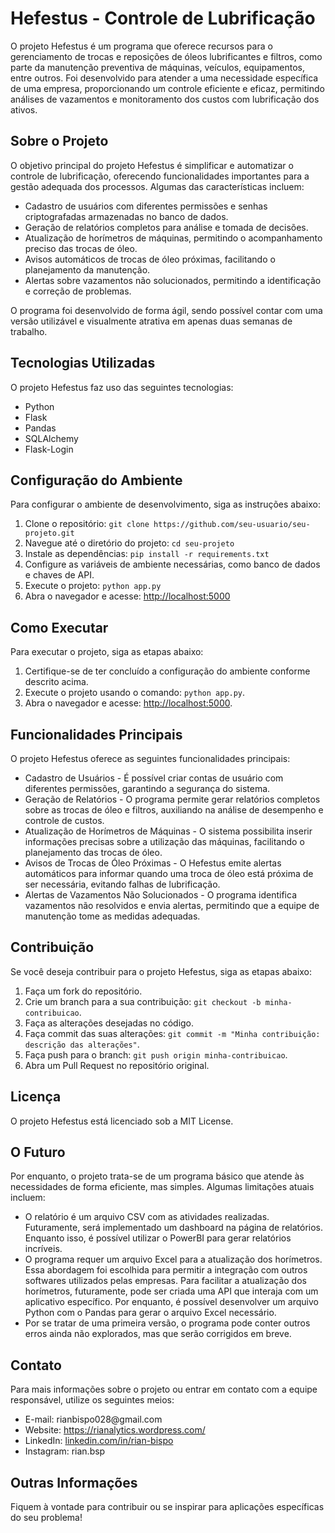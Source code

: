 <h1>Hefestus - Controle de Lubrificação</h1>

<p>O projeto Hefestus é um programa que oferece recursos para o gerenciamento de trocas e reposições de óleos lubrificantes e filtros, como parte da manutenção preventiva de máquinas, veículos, equipamentos, entre outros. Foi desenvolvido para atender a uma necessidade específica de uma empresa, proporcionando um controle eficiente e eficaz, permitindo análises de vazamentos e monitoramento dos custos com lubrificação dos ativos.</p>

<h2>Sobre o Projeto</h2>

<p>O objetivo principal do projeto Hefestus é simplificar e automatizar o controle de lubrificação, oferecendo funcionalidades importantes para a gestão adequada dos processos. Algumas das características incluem:</p>

<ul>
  <li>Cadastro de usuários com diferentes permissões e senhas criptografadas armazenadas no banco de dados.</li>
  <li>Geração de relatórios completos para análise e tomada de decisões.</li>
  <li>Atualização de horímetros de máquinas, permitindo o acompanhamento preciso das trocas de óleo.</li>
  <li>Avisos automáticos de trocas de óleo próximas, facilitando o planejamento da manutenção.</li>
  <li>Alertas sobre vazamentos não solucionados, permitindo a identificação e correção de problemas.</li>
</ul>

<p>O programa foi desenvolvido de forma ágil, sendo possível contar com uma versão utilizável e visualmente atrativa em apenas duas semanas de trabalho.</p>

<h2>Tecnologias Utilizadas</h2>

<p>O projeto Hefestus faz uso das seguintes tecnologias:</p>

<ul>
  <li>Python</li>
  <li>Flask</li>
  <li>Pandas</li>
  <li>SQLAlchemy</li>
  <li>Flask-Login</li>
</ul>

<h2>Configuração do Ambiente</h2>

<p>Para configurar o ambiente de desenvolvimento, siga as instruções abaixo:</p>

<ol>
  <li>Clone o repositório: <code>git clone https://github.com/seu-usuario/seu-projeto.git</code></li>
  <li>Navegue até o diretório do projeto: <code>cd seu-projeto</code></li>
  <li>Instale as dependências: <code>pip install -r requirements.txt</code></li>
  <li>Configure as variáveis de ambiente necessárias, como banco de dados e chaves de API.</li>
  <li>Execute o projeto: <code>python app.py</code></li>
  <li>Abra o navegador e acesse: <a href="http://localhost:5000">http://localhost:5000</a></li>
</ol>

<h2>Como Executar</h2>

<p>Para executar o projeto, siga as etapas abaixo:</p>

<ol>
  <li>Certifique-se de ter concluído a configuração do ambiente conforme descrito acima.</li>
  <li>Execute o projeto usando o comando: <code>python app.py</code>.</li>
  <li>Abra o navegador e acesse: <a href="http://localhost:5000">http://localhost:5000</a>.</li>
</ol>

<h2>Funcionalidades Principais</h2>

<p>O projeto Hefestus oferece as seguintes funcionalidades principais:</p>

<ul>
  <li>Cadastro de Usuários - É possível criar contas de usuário com diferentes permissões, garantindo a segurança do sistema.</li>
  <li>Geração de Relatórios - O programa permite gerar relatórios completos sobre as trocas de óleo e filtros, auxiliando na análise de desempenho e controle de custos.</li>
  <li>Atualização de Horímetros de Máquinas - O sistema possibilita inserir informações precisas sobre a utilização das máquinas, facilitando o planejamento das trocas de óleo.</li>
  <li>Avisos de Trocas de Óleo Próximas - O Hefestus emite alertas automáticos para informar quando uma troca de óleo está próxima de ser necessária, evitando falhas de lubrificação.</li>
  <li>Alertas de Vazamentos Não Solucionados - O programa identifica vazamentos não resolvidos e envia alertas, permitindo que a equipe de manutenção tome as medidas adequadas.</li>
</ul>

<h2>Contribuição</h2>

<p>Se você deseja contribuir para o projeto Hefestus, siga as etapas abaixo:</p>

<ol>
  <li>Faça um fork do repositório.</li>
  <li>Crie um branch para a sua contribuição: <code>git checkout -b minha-contribuicao</code>.</li>
  <li>Faça as alterações desejadas no código.</li>
  <li>Faça commit das suas alterações: <code>git commit -m "Minha contribuição: descrição das alterações"</code>.</li>
  <li>Faça push para o branch: <code>git push origin minha-contribuicao</code>.</li>
  <li>Abra um Pull Request no repositório original.</li>
</ol>

<h2>Licença</h2>

<p>O projeto Hefestus está licenciado sob a MIT License.</p>

<h2>O Futuro</h2>

<p>Por enquanto, o projeto trata-se de um programa básico que atende às necessidades de forma eficiente, mas simples. Algumas limitações atuais incluem:</p>

<ul>
  <li>O relatório é um arquivo CSV com as atividades realizadas. Futuramente, será implementado um dashboard na página de relatórios. Enquanto isso, é possível utilizar o PowerBI para gerar relatórios incríveis.</li>
  <li>O programa requer um arquivo Excel para a atualização dos horímetros. Essa abordagem foi escolhida para permitir a integração com outros softwares utilizados pelas empresas. Para facilitar a atualização dos horímetros, futuramente, pode ser criada uma API que interaja com um aplicativo específico. Por enquanto, é possível desenvolver um arquivo Python com o Pandas para gerar o arquivo Excel necessário.</li>
  <li>Por se tratar de uma primeira versão, o programa pode conter outros erros ainda não explorados, mas que serão corrigidos em breve.</li>
</ul>

<h2>Contato</h2>

<p>Para mais informações sobre o projeto ou entrar em contato com a equipe responsável, utilize os seguintes meios:</p>

<ul>
  <li>E-mail: rianbispo028@gmail.com</li>
  <li>Website: <a href="https://rianalytics.wordpress.com/">https://rianalytics.wordpress.com/</a></li>
  <li>LinkedIn: <a href="linkedin.com/in/rian-bispo">linkedin.com/in/rian-bispo</a></li>
  <li>Instagram: rian.bsp</li>
</ul>

<h2>Outras Informações</h2>

<p>Fiquem à vontade para contribuir ou se inspirar para aplicações específicas do seu problema!</p>
